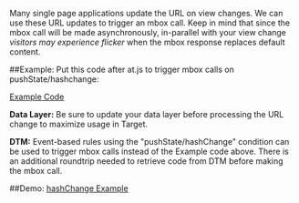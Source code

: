 Many single page applications update the URL on view changes. We can use these URL updates to trigger an mbox call.  Keep in mind that since the mbox call will be made asynchronously, in-parallel with your view change _visitors may experience flicker_ when the mbox response replaces default content.

##Example: Put this code after at.js to trigger mbox calls on pushState/hashchange:  

[Example Code](http://adobe-marketing-cloud.github.io/target-sdk-libraries/demos/examples/angular/js/offers.js)


**Data Layer:** Be sure to update your data layer before processing the URL change to maximize usage in Target.

**DTM:** Event-based rules using the "pushState/hashChange" condition can be used to trigger mbox calls instead of the Example code above.  There is an additional roundtrip needed to retrieve code from DTM before making the mbox call.

##Demo:
[hashChange Example](http://adobe-marketing-cloud.github.io/target-sdk-libraries/demos/examples/angular/hash_change_event.html)